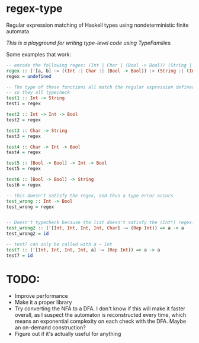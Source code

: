 # regex-type
Regular expression matching of Haskell types using nondeterministic finite automata

*This is a playground for writing type-level code using TypeFamilies.*

Some examples that work:

```haskell
-- encode the following regex: (Int | Char | (Bool -> Bool)) (String | (Int -> Bool))
regex :: ('[a, b] ~= ((Int :| Char :| (Bool -> Bool)) :> (String :| (Int -> Bool)))) => a -> b
regex = undefined

-- The type of these functions all match the regular expression defined in the type of regex
-- so they all typecheck
test1 :: Int -> String
test1 = regex

test2 :: Int -> Int -> Bool
test2 = regex

test3 :: Char -> String
test3 = regex

test4 :: Char -> Int -> Bool
test4 = regex

test5 :: (Bool -> Bool) -> Int -> Bool
test5 = regex

test6 :: (Bool -> Bool) -> String
test6 = regex

-- This doesn't satisfy the regex, and thus a type error occurs
test_wrong :: Int -> Bool
test_wrong = regex


-- Doesn't typecheck because the list doesn't satisfy the (Int*) regex.
test_wrong2 :: ('[Int, Int, Int, Int, Char] ~= (Rep Int)) => a -> a
test_wrong2 = id

-- test7 can only be called with a ~ Int
test7 :: ('[Int, Int, Int, Int, a] ~= (Rep Int)) => a -> a
test7 = id
```

# TODO:
- Improve performance
- Make it a proper library
- Try converting the NFA to a DFA. I don't know if this will make it faster overall, as I suspect the automaton is reconstructed every time, which means an exponential complexity on each check with the DFA. Maybe an on-demand construction?
- Figure out if it's actually useful for anything
